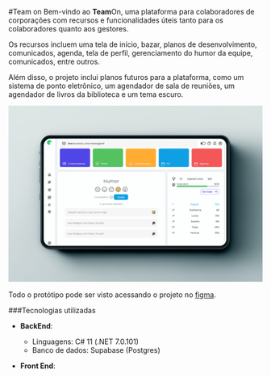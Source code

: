 #Team on
Bem-vindo ao **Team**On, uma plataforma para colaboradores de corporações com recursos e funcionalidades úteis tanto para os colaboradores quanto aos gestores.

 Os recursos incluem uma tela de início, bazar, planos de desenvolvimento, comunicados, agenda, tela de perfil, gerenciamento do humor da equipe, comunicados, entre outros. 

 Além disso, o projeto inclui planos futuros para a plataforma, como um sistema de ponto eletrônico, um agendador de sala de reuniões, um agendador de livros da biblioteca e um tema escuro.

![[Home page TeamOn]](images/HomePage.png)

Todo o protótipo pode ser visto acessando o projeto no [figma](https://www.figma.com/file/b01bc5mS5rKDbuUKnWQUm7/TeamOn?node-id=409%3A1025&t=xgbi6S2OqCMLrh6a-1).

###Tecnologias utilizadas
- **BackEnd**:
    - Linguagens: C# 11 (.NET 7.0.101)
    - Banco de dados: Supabase (Postgres)

- **Front End**: